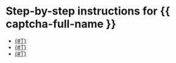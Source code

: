 # Step-by-step instructions for {{ captcha-full-name }}

- [{#T}](create-captcha.md)
- [{#T}](delete-captcha.md)
- [{#T}](get-keys.md)
